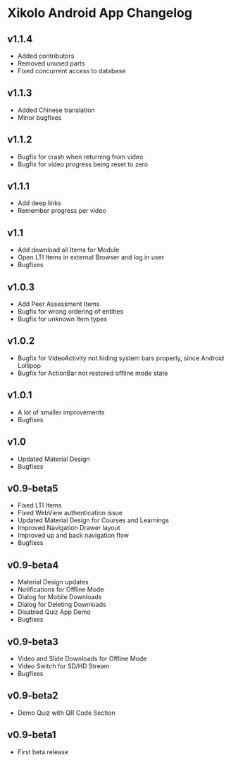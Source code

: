 Xikolo Android App Changelog
============================

## v1.1.4
* Added contributors
* Removed unused parts
* Fixed concurrent access to database

## v1.1.3
* Added Chinese translation
* Minor bugfixes

## v1.1.2
* Bugfix for crash when returning from video
* Bugfix for video progress being reset to zero

## v1.1.1
* Add deep links
* Remember progress per video

## v1.1
* Add download all Items for Module
* Open LTI Items in external Browser and log in user
* Bugfixes

## v1.0.3
* Add Peer Assessment Items
* Bugfix for wrong ordering of entities
* Bugfix for unknown Item types

## v1.0.2
* Bugfix for VideoActivity not hiding system bars properly, since Android Lollipop
* Bugfix for ActionBar not restored offline mode state

## v1.0.1
* A lot of smaller improvements
* Bugfixes

## v1.0
* Updated Material Design
* Bugfixes

## v0.9-beta5
* Fixed LTI Items
* Fixed WebView authentication issue
* Updated Material Design for Courses and Learnings
* Improved Navigation Drawer layout
* Improved up and back navigation flow
* Bugfixes

## v0.9-beta4
* Material Design updates
* Notifications for Offline Mode
* Dialog for Mobile Downloads
* Dialog for Deleting Downloads
* Disabled Quiz App Demo
* Bugfixes

## v0.9-beta3
* Video and Slide Downloads for Offline Mode
* Video Switch for SD/HD Stream
* Bugfixes

## v0.9-beta2
* Demo Quiz with QR Code Section

## v0.9-beta1
* First beta release